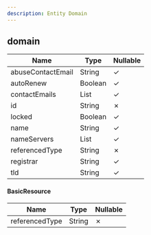 ```yaml
---
description: Entity Domain
---
```

domain
------

| **Name**          | **Type**     | **Nullable** |
| ----------------- | ------------ | ------------ |
| abuseContactEmail | String       | &check;      |
| autoRenew         | Boolean      | &check;      |
| contactEmails     | List<String> | &check;      |
| id                | String       | &cross;      |
| locked            | Boolean      | &check;      |
| name              | String       | &check;      |
| nameServers       | List<String> | &check;      |
| referencedType    | String       | &cross;      |
| registrar         | String       | &check;      |
| tld               | String       | &check;      |

#### BasicResource
| **Name**       | **Type** | **Nullable** |
| -------------- | -------- | ------------ |
| referencedType | String   | &cross;      |
